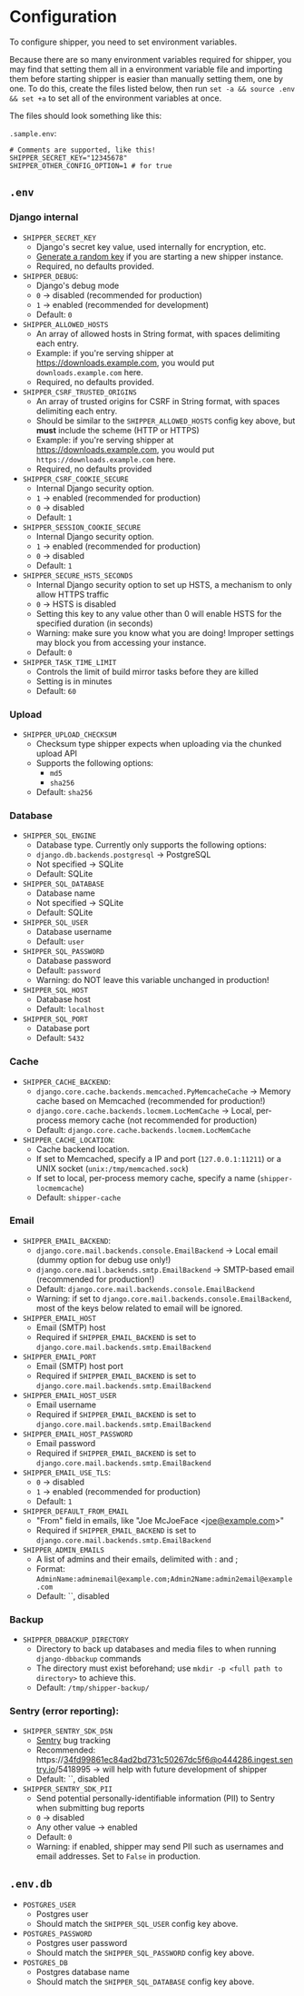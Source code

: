 # Configuration

To configure shipper, you need to set environment variables.

Because there are so many environment variables required for shipper, you may find that setting them all in a environment variable file and importing them before starting shipper is easier than manually setting them, one by one. To do this, create the files listed below, then run `set -a && source .env && set +a` to set all of the environment variables at once.

The files should look something like this:

`.sample.env`:

```
# Comments are supported, like this!
SHIPPER_SECRET_KEY="12345678"
SHIPPER_OTHER_CONFIG_OPTION=1 # for true
```


## `.env`

### Django internal
  - `SHIPPER_SECRET_KEY`
    - Django's secret key value, used internally for encryption, etc.
    - [Generate a random key](https://humberto.io/blog/tldr-generate-django-secret-key/) if you are starting a new shipper instance.
    - Required, no defaults provided.
  - `SHIPPER_DEBUG`:
    - Django's debug mode
    - `0` -> disabled (recommended for production)
    - `1` -> enabled (recommended for development)
    - Default: `0`
  - `SHIPPER_ALLOWED_HOSTS`
    - An array of allowed hosts in String format, with spaces delimiting each entry.
    - Example: if you're serving shipper at https://downloads.example.com, you would put `downloads.example.com` here.
    - Required, no defaults provided.
  - `SHIPPER_CSRF_TRUSTED_ORIGINS`
    - An array of trusted origins for CSRF in String format, with spaces delimiting each entry.
    - Should be similar to the `SHIPPER_ALLOWED_HOSTS` config key above, but **must** include the scheme (HTTP or HTTPS)
    - Example: if you're serving shipper at https://downloads.example.com, you would put `https://downloads.example.com` here.
    - Required, no defaults provided
  - `SHIPPER_CSRF_COOKIE_SECURE`
    - Internal Django security option.
    - `1` -> enabled (recommended for production)
    - `0` -> disabled
    - Default: `1`
  - `SHIPPER_SESSION_COOKIE_SECURE`
    - Internal Django security option.
    - `1` -> enabled (recommended for production)
    - `0` -> disabled
    - Default: `1`
  - `SHIPPER_SECURE_HSTS_SECONDS`
    - Internal Django security option to set up HSTS, a mechanism to only allow HTTPS traffic
    - `0` -> HSTS is disabled
    - Setting this key to any value other than 0 will enable HSTS for the specified duration (in seconds)
    - Warning: make sure you know what you are doing! Improper settings may block you from accessing your instance.
    - Default: `0`
  - `SHIPPER_TASK_TIME_LIMIT`
    - Controls the limit of build mirror tasks before they are killed
    - Setting is in minutes
    - Default: `60`

### Upload
  - `SHIPPER_UPLOAD_CHECKSUM`
    - Checksum type shipper expects when uploading via the chunked upload API
    - Supports the following options:
      - `md5`
      - `sha256`
    - Default: `sha256`

### Database
  - `SHIPPER_SQL_ENGINE`
    - Database type. Currently only supports the following options:
    - `django.db.backends.postgresql` -> PostgreSQL
    - Not specified -> SQLite
    - Default: SQLite
  - `SHIPPER_SQL_DATABASE`
    - Database name
    - Not specified -> SQLite
    - Default: SQLite
  - `SHIPPER_SQL_USER`
    - Database username
    - Default: `user`
  - `SHIPPER_SQL_PASSWORD`
    - Database password
    - Default: `password`
    - Warning: do NOT leave this variable unchanged in production!
  - `SHIPPER_SQL_HOST`
    - Database host
    - Default: `localhost`
  - `SHIPPER_SQL_PORT`
    - Database port
    - Default: `5432`

### Cache
  - `SHIPPER_CACHE_BACKEND`:
    - `django.core.cache.backends.memcached.PyMemcacheCache` -> Memory cache based on Memcached (recommended for production!)
    - `django.core.cache.backends.locmem.LocMemCache` -> Local, per-process memory cache (not recommended for production)
    - Default: `django.core.cache.backends.locmem.LocMemCache`
  - `SHIPPER_CACHE_LOCATION`:
    - Cache backend location.
    - If set to Memcached, specify a IP and port (`127.0.0.1:11211`) or a UNIX socket (`unix:/tmp/memcached.sock`)
    - If set to local, per-process memory cache, specify a name (`shipper-locmemcache`)
    - Default: `shipper-cache`

### Email
  - `SHIPPER_EMAIL_BACKEND`:
    - `django.core.mail.backends.console.EmailBackend` -> Local email (dummy option for debug use only!)
    - `django.core.mail.backends.smtp.EmailBackend` -> SMTP-based email (recommended for production!)
    - Default: `django.core.mail.backends.console.EmailBackend`
    - Warning: if set to `django.core.mail.backends.console.EmailBackend`, most of the keys below related to email will be ignored.
  - `SHIPPER_EMAIL_HOST`
    - Email (SMTP) host
    - Required if `SHIPPER_EMAIL_BACKEND` is set to `django.core.mail.backends.smtp.EmailBackend`
  - `SHIPPER_EMAIL_PORT`
    - Email (SMTP) host port
    - Required if `SHIPPER_EMAIL_BACKEND` is set to `django.core.mail.backends.smtp.EmailBackend`
  - `SHIPPER_EMAIL_HOST_USER`
    - Email username
    - Required if `SHIPPER_EMAIL_BACKEND` is set to `django.core.mail.backends.smtp.EmailBackend`
  - `SHIPPER_EMAIL_HOST_PASSWORD`
    - Email password
    - Required if `SHIPPER_EMAIL_BACKEND` is set to `django.core.mail.backends.smtp.EmailBackend`
  - `SHIPPER_EMAIL_USE_TLS`:
    - `0` -> disabled
    - `1` -> enabled (recommended for production)
    - Default: `1`
  - `SHIPPER_DEFAULT_FROM_EMAIL`
    - "From" field in emails, like "Joe McJoeFace \<joe@example.com\>"
    - Required if `SHIPPER_EMAIL_BACKEND` is set to `django.core.mail.backends.smtp.EmailBackend`
  - `SHIPPER_ADMIN_EMAILS`
    - A list of admins and their emails, delimited with : and ;
    - Format: `AdminName:adminemail@example.com;Admin2Name:admin2email@example.com`
    - Default: ``, disabled

### Backup
  - `SHIPPER_DBBACKUP_DIRECTORY`
    - Directory to back up databases and media files to when running `django-dbbackup` commands
    - The directory must exist beforehand; use `mkdir -p <full path to directory>` to achieve this.
    - Default: `/tmp/shipper-backup/`
  

### Sentry (error reporting):
  - `SHIPPER_SENTRY_SDK_DSN`
    - [Sentry](https://sentry.io) bug tracking
    - Recommended: https://34fd99861ec84ad2bd731c50267dc5f6@o444286.ingest.sentry.io/5418995 -> will help with future development of shipper
    - Default: ``, disabled
  - `SHIPPER_SENTRY_SDK_PII`
    - Send potential personally-identifiable information (PII) to Sentry when submitting bug reports
    - `0` -> disabled
    - Any other value -> enabled
    - Default: `0`
    - Warning: if enabled, shipper may send PII such as usernames and email addresses. Set to `False` in production.

## `.env.db`

  - `POSTGRES_USER`
    - Postgres user
    - Should match the `SHIPPER_SQL_USER` config key above.
  - `POSTGRES_PASSWORD`
    - Postgres user password
    - Should match the `SHIPPER_SQL_PASSWORD` config key above.
  - `POSTGRES_DB`
    - Postgres database name
    - Should match the `SHIPPER_SQL_DATABASE` config key above.
